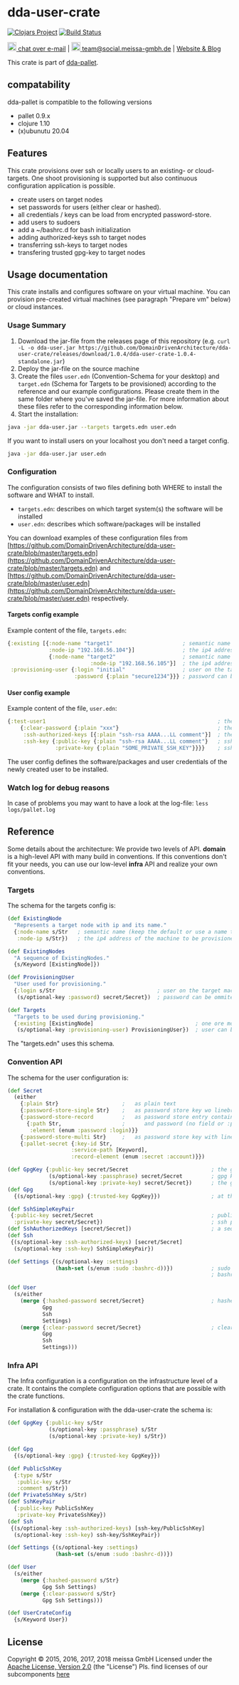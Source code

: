 # dda-user-crate

[![Clojars Project](https://img.shields.io/clojars/v/dda/dda-user-crate.svg)](https://clojars.org/dda/dda-user-crate)
[![Build Status](https://travis-ci.org/DomainDrivenArchitecture/dda-user-crate.svg?branch=master)](https://travis-ci.org/DomainDrivenArchitecture/dda-user-crate)

[<img src="https://domaindrivenarchitecture.org/img/delta-chat.svg" width=20 alt="DeltaChat"> chat over e-mail](mailto:buero@meissa-gmbh.de?subject=community-chat) | [<img src="https://meissa-gmbh.de/img/community/Mastodon_Logotype.svg" width=20 alt="team@social.meissa-gmbh.de"> team@social.meissa-gmbh.de](https://social.meissa-gmbh.de/@team) | [Website & Blog](https://domaindrivenarchitecture.org)

This crate is part of [dda-pallet](https://domaindrivenarchitecture.org/pages/dda-pallet/).

## compatability
dda-pallet is compatible to the following versions
* pallet 0.9.x
* clojure 1.10
* (x)ubunutu 20.04

## Features
This crate provisions over ssh or locally users to an existing- or cloud-targets.
One shoot provisioning is supported but also continuous configuration application is possible.

* create users on target nodes
* set passwords for users (either clear or hashed).
* all credentials / keys can be load from encrypted password-store.
* add users to sudoers
* add a ~/bashrc.d for bash initialization
* adding authorized-keys ssh to target nodes
* transferring ssh-keys to target nodes
* transfering trusted gpg-key to target nodes

## Usage documentation
This crate installs and configures software on your virtual machine. You can provision pre-created virtual machines (see paragraph "Prepare vm" below) or cloud instances.

### Usage Summary
1. Download the jar-file from the releases page of this repository (e.g. `curl -L -o dda-user.jar https://github.com/DomainDrivenArchitecture/dda-user-crate/releases/download/1.0.4/dda-user-crate-1.0.4-standalone.jar`)
2. Deploy the jar-file on the source machine
3. Create the files `user.edn` (Convention-Schema for your desktop) and `target.edn` (Schema for Targets to be provisioned) according to the reference and our example configurations. Please create them in the same folder where you've saved the jar-file. For more information about these files refer to the corresponding information below.
4. Start the installation:
```bash
java -jar dda-user.jar --targets targets.edn user.edn
```
If you want to install users on your localhost you don't need a target config.
```bash
java -jar dda-user.jar user.edn
```

### Configuration
The configuration consists of two files defining both WHERE to install the software and WHAT to install.
* `targets.edn`: describes on which target system(s) the software will be installed
* `user.edn`: describes which software/packages will be installed

You can download examples of these configuration files from
[https://github.com/DomainDrivenArchitecture/dda-user-crate/blob/master/targets.edn](https://github.com/DomainDrivenArchitecture/dda-user-crate/blob/master/targets.edn) and
[https://github.com/DomainDrivenArchitecture/dda-user-crate/blob/master/user.edn](https://github.com/DomainDrivenArchitecture/dda-user-crate/blob/master/user.edn) respectively.

#### Targets config example
Example content of the file, `targets.edn`:
```clojure
{:existing [{:node-name "target1"                      ; semantic name (keep the default or use a name that suits you)
             :node-ip "192.168.56.104"}]               ; the ip4 address of the machine to be provisioned
             {:node-name "target2"                     ; semantic name (keep the default or use a name that suits you)
                          :node-ip "192.168.56.105"}]  ; the ip4 address of the machine to be provisioned
 :provisioning-user {:login "initial"                  ; user on the target machine, must have sudo rights
                     :password {:plain "secure1234"}}} ; password can be ommited, if a ssh key is authorized
```

#### User config example
Example content of the file, `user.edn`:
```clojure
{:test-user1                                                      ; the user-name, root also works.
    {:clear-password {:plain "xxx"}                               ; the users password
     :ssh-authorized-keys [{:plain "ssh-rsa AAAA...LL comment"}]  ; the authorized ssh keys containig "ssh-rsa" "the key" "a comment"
     :ssh-key {:public-key {:plain "ssh-rsa AAAA...LL comment"}   ; ssh public KEY
               :private-key {:plain "SOME_PRIVATE_SSH_KEY"}}}}    ; ssh privarte key
```

The user config defines the software/packages and user credentials of the newly created user to be installed.

### Watch log for debug reasons
In case of problems you may want to have a look at the log-file:
`less logs/pallet.log`

## Reference
Some details about the architecture: We provide two levels of API. **domain** is a high-level API with many build in conventions. If this conventions don't fit your needs, you can use our low-level **infra** API and realize your own conventions.

### Targets
The schema for the targets config is:
```clojure
(def ExistingNode
  "Represents a target node with ip and its name."
  {:node-name s/Str   ; semantic name (keep the default or use a name that suits you)
   :node-ip s/Str})   ; the ip4 address of the machine to be provisioned

(def ExistingNodes
  "A sequence of ExistingNodes."
  {s/Keyword [ExistingNode]})

(def ProvisioningUser
  "User used for provisioning."
  {:login s/Str                                ; user on the target machine, must have sudo rights
   (s/optional-key :password) secret/Secret})  ; password can be ommited, if a ssh key is authorized

(def Targets
  "Targets to be used during provisioning."
  {:existing [ExistingNode]                                ; one ore more target nodes.
   (s/optional-key :provisioning-user) ProvisioningUser})  ; user can be ommited to execute on localhost with current user.
```

The "targets.edn" uses this schema.

### Convention API
The schema for the user configuration is:
```clojure
(def Secret
  (either
    {:plain Str}                    ;   as plain text
    {:password-store-single Str}    ;   as password store key wo linebreaks & whitespaces
    {:password-store-record         ;   as password store entry containing login (record :login)
      {:path Str,                   ;      and password (no field or :password)
       :element (enum :password :login)}}
    {:password-store-multi Str}     ;   as password store key with linebreaks
    {:pallet-secret {:key-id Str,
                    :service-path [Keyword],
                    :record-element (enum :secret :account)}})

(def GpgKey {:public-key secret/Secret                          ; the gpg public key - has to be a valid gpg key.
             (s/optional-key :passphrase) secret/Secret         ; gpg keys passphrase
             (s/optional-key :private-key) secret/Secret})      ; the gpg private key - has to be a valid gpg key.
(def Gpg
  {(s/optional-key :gpg) {:trusted-key GpgKey}})                ; at the moment only a ultimately trusted key can be configured.

(def SshSimpleKeyPair
 {:public-key secret/Secret                                     ; public key in format "ssh-rsa the-key the-comment"
  :private-key secret/Secret})                                  ; ssh private key
(def SshAuthorizedKeys [secret/Secret])                         ; a sequence of authorized keys.
(def Ssh
 {(s/optional-key :ssh-authorized-keys) [secret/Secret]
  (s/optional-key :ssh-key) SshSimpleKeyPair})

(def Settings {(s/optional-key :settings)
               (hash-set (s/enum :sudo :bashrc-d))})            ; sudo means user is part of sudoers group
                                                                ; bashrc-d will create a basrc.d wich contents are executed on bash start.

(def User
  (s/either
    (merge {:hashed-password secret/Secret}                     ; hashed passwords are written directly to /etc/shadow
           Gpg
           Ssh
           Settings)
    (merge {:clear-password secret/Secret}                      ; clear passwords are hashed before writing them to /etc/shadow
           Gpg
           Ssh
           Settings)))
```

### Infra API
The Infra configuration is a configuration on the infrastructure level of a crate. It contains the complete configuration options that are possible with the crate functions.

For installation & configuration with the dda-user-crate the schema is:
```clojure
(def GpgKey {:public-key s/Str
             (s/optional-key :passphrase) s/Str
             (s/optional-key :private-key) s/Str})

(def Gpg
  {(s/optional-key :gpg) {:trusted-key GpgKey}})

(def PublicSshKey
  {:type s/Str
   :public-key s/Str
   :comment s/Str})
(def PrivateSshKey s/Str)
(def SshKeyPair
  {:public-key PublicSshKey
   :private-key PrivateSshKey})
(def Ssh
 {(s/optional-key :ssh-authorized-keys) [ssh-key/PublicSshKey]
  (s/optional-key :ssh-key) ssh-key/SshKeyPair})

(def Settings {(s/optional-key :settings)
               (hash-set (s/enum :sudo :bashrc-d))})

(def User
  (s/either
    (merge {:hashed-password s/Str}
           Gpg Ssh Settings)
    (merge {:clear-password s/Str}
           Gpg Ssh Settings)))

(def UserCrateConfig
  {s/Keyword User})
```

## License

Copyright © 2015, 2016, 2017, 2018 meissa GmbH
Licensed under the [Apache License, Version 2.0](LICENSE) (the "License")
Pls. find licenses of our subcomponents [here](doc/SUBCOMPONENT_LICENSE)

